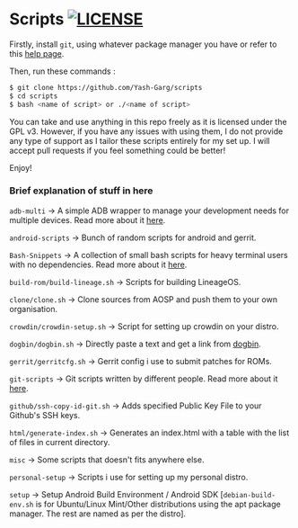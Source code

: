 # Scripts [![LICENSE](https://img.shields.io/aur/license/yaourt.svg?style=flat-square)](https://github.com/Yash-Garg/scripts/blob/master/LICENSE)

Firstly, install ```git```, using whatever package 
manager you have or refer to this [help page](https://git-scm.com/book/en/v2/Getting-Started-Installing-Git).

Then, run these commands :

```bash
$ git clone https://github.com/Yash-Garg/scripts
$ cd scripts
$ bash <name of script> or ./<name of script>
```
You can take and use anything in this repo freely as it is licensed under the GPL v3. However, if you have any 
issues with using them, I do not provide any type of support as I tailor these scripts entirely for my set up. I 
will accept pull requests if you feel something could be better!

Enjoy!

### Brief explanation of stuff in here

```adb-multi``` -> A simple ADB wrapper to manage your development needs for multiple devices. Read more about it 
[here](https://github.com/KreAch3R/adb-multi/blob/master/README.md).

```android-scripts``` -> Bunch of random scripts for android and gerrit.

```Bash-Snippets``` -> A collection of small bash scripts for heavy terminal users with no dependencies. Read more 
about it 
[here](https://github.com/alexanderepstein/Bash-Snippets/blob/cddc232e7b5db09f1fe91111d8c6b117902d9b51/README.md).

```build-rom/build-lineage.sh``` -> Scripts for building LineageOS.

```clone/clone.sh``` -> Clone sources from AOSP and push them to your own organisation.

```crowdin/crowdin-setup.sh``` -> Script for setting up crowdin on your distro.

```dogbin/dogbin.sh``` -> Directly paste a text and get a link from [dogbin](del.dog).

```gerrit/gerritcfg.sh``` -> Gerrit config i use to submit patches for ROMs.

```git-scripts``` -> Git scripts written by different people. Read more about it 
[here](https://github.com/jwiegley/git-scripts/blob/cfebef1a53a332f007a16838c348a2e1e63d1792/README.md).

```github/ssh-copy-id-git.sh``` -> Adds specified Public Key File to your Github's SSH keys.

```html/generate-index.sh``` -> Generates an index.html with a table with the list of files in current directory.

```misc``` -> Some scripts that doesn't fits anywhere else.

```personal-setup``` -> Scripts i use for setting up my personal distro.

```setup``` -> Setup Android Build Environment / Android SDK [```debian-build-env.sh``` is for Ubuntu/Linux 
Mint/Other 
distributions using the apt package manager. The rest are named as per the distro].
